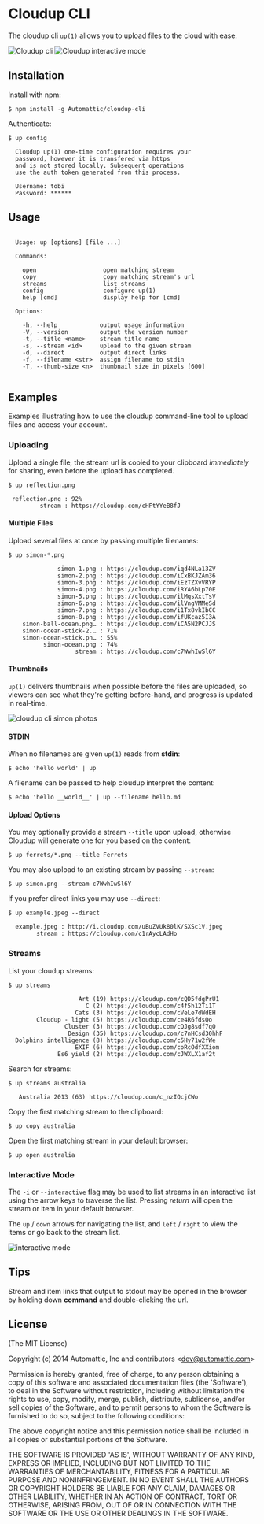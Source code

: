
# Cloudup CLI

  The cloudup cli `up(1)` allows you to upload files to the cloud with ease.

  ![Cloudup cli](https://i.cloudup.com/tpBkHd8URl.gif)
  ![Cloudup interactive mode](https://i.cloudup.com/m8K8vVohPm.gif)

## Installation

  Install with npm:

```
$ npm install -g Automattic/cloudup-cli
```

  Authenticate:

```
$ up config

  Cloudup up(1) one-time configuration requires your
  password, however it is transfered via https
  and is not stored locally. Subsequent operations
  use the auth token generated from this process.

  Username: tobi
  Password: ******

```

## Usage

```

  Usage: up [options] [file ...]

  Commands:

    open                   open matching stream
    copy                   copy matching stream's url
    streams                list streams
    config                 configure up(1)
    help [cmd]             display help for [cmd]

  Options:

    -h, --help            output usage information
    -V, --version         output the version number
    -t, --title <name>    stream title name
    -s, --stream <id>     upload to the given stream
    -d, --direct          output direct links
    -f, --filename <str>  assign filename to stdin
    -T, --thumb-size <n>  thumbnail size in pixels [600]
 
```

## Examples

  Examples illustrating how to use the cloudup command-line tool
  to upload files and access your account.

### Uploading

  Upload a single file, the stream url is copied to your clipboard _immediately_
  for sharing, even before the upload has completed.

```
$ up reflection.png

 reflection.png : 92%
         stream : https://cloudup.com/cHFtYYeB8fJ
```

#### Multiple Files

  Upload several files at once by passing multiple filenames:

```
$ up simon-*.png

              simon-1.png : https://cloudup.com/iqd4NLa13ZV
              simon-2.png : https://cloudup.com/iCxBKJZAm36
              simon-3.png : https://cloudup.com/iEzTZXvVRYP
              simon-4.png : https://cloudup.com/iRYA6bLp70E
              simon-5.png : https://cloudup.com/ilMqsXxtTsV
              simon-6.png : https://cloudup.com/ilVngVMMeSd
              simon-7.png : https://cloudup.com/i1Tx8vkIbCC
              simon-8.png : https://cloudup.com/ifUKcaz5I3A
    simon-ball-ocean.png… : https://cloudup.com/iCA5N2PCJJS
    simon-ocean-stick-2.… : 71%
    simon-ocean-stick.pn… : 55%
          simon-ocean.png : 74%
                   stream : https://cloudup.com/c7WwhIwSl6Y
```

#### Thumbnails

 `up(1)` delivers thumbnails when possible before the files are uploaded, so viewers can
  see what they're getting before-hand, and progress is updated in real-time.

  ![cloudup cli simon photos](https://i.cloudup.com/jy3GcK9VpO-900x900.jpeg)

#### STDIN

  When no filenames are given `up(1)` reads from __stdin__:

```
$ echo 'hello world' | up
```

  A filename can be passed to help cloudup interpret the content:

```
$ echo 'hello __world__' | up --filename hello.md
```

#### Upload Options

  You may optionally provide a stream `--title` upon upload, otherwise Cloudup
  will generate one for you based on the content:

```
$ up ferrets/*.png --title Ferrets
```

  You may also upload to an existing stream by passing `--stream`:

```
$ up simon.png --stream c7WwhIwSl6Y
```

  If you prefer direct links you may use `--direct`:

```
$ up example.jpeg --direct

  example.jpeg : http://i.cloudup.com/uBuZVUk80lK/SXSc1V.jpeg
        stream : https://cloudup.com/c1rAycLAdHo
```

### Streams

  List your cloudup streams:

```
$ up streams 

                    Art (19) https://cloudup.com/cQD5fdgPrU1
                      C (2) https://cloudup.com/c4f5h12Ti1T
                   Cats (3) https://cloudup.com/cVeLe7dWdEH
        Cloudup - light (5) https://cloudup.com/ce4R6fdsQo
                Cluster (3) https://cloudup.com/cQJg8sdf7qO
                 Design (35) https://cloudup.com/c7nHCsd30hhF
  Dolphins intelligence (8) https://cloudup.com/c5Hy71w2fWe
                   EXIF (6) https://cloudup.com/coRcOdfXXiom
              Es6 yield (2) https://cloudup.com/cJWXLX1af2t

```

  Search for streams:

```
$ up streams australia

   Australia 2013 (63) https://cloudup.com/c_nzIQcjCWo

```

  Copy the first matching stream to the clipboard:

```
$ up copy australia
```

  Open the first matching stream in your default browser:

```
$ up open australia
```

### Interactive Mode

  The `-i` or `--interactive` flag may be used to list streams in an
  interactive list using the arrow keys to traverse the list. Pressing
  _return_ will open the stream or item in your default browser.

  The `up` / `down` arrows for navigating the list, and `left` / `right`
  to view the items or go back to the stream list.

  ![interactive mode](https://i.cloudup.com/m8K8vVohPm.gif)

## Tips

  Stream and item links that output to stdout may be opened
  in the browser by holding down __command__ and double-clicking
  the url.

## License

(The MIT License)

Copyright (c) 2014 Automattic, Inc and contributors &lt;dev@automattic.com&gt;

Permission is hereby granted, free of charge, to any person obtaining
a copy of this software and associated documentation files (the
'Software'), to deal in the Software without restriction, including
without limitation the rights to use, copy, modify, merge, publish,
distribute, sublicense, and/or sell copies of the Software, and to
permit persons to whom the Software is furnished to do so, subject to
the following conditions:

The above copyright notice and this permission notice shall be
included in all copies or substantial portions of the Software.

THE SOFTWARE IS PROVIDED 'AS IS', WITHOUT WARRANTY OF ANY KIND,
EXPRESS OR IMPLIED, INCLUDING BUT NOT LIMITED TO THE WARRANTIES OF
MERCHANTABILITY, FITNESS FOR A PARTICULAR PURPOSE AND NONINFRINGEMENT.
IN NO EVENT SHALL THE AUTHORS OR COPYRIGHT HOLDERS BE LIABLE FOR ANY
CLAIM, DAMAGES OR OTHER LIABILITY, WHETHER IN AN ACTION OF CONTRACT,
TORT OR OTHERWISE, ARISING FROM, OUT OF OR IN CONNECTION WITH THE
SOFTWARE OR THE USE OR OTHER DEALINGS IN THE SOFTWARE.
